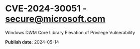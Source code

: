 # CVE-2024-30051 - secure@microsoft.com

Windows DWM Core Library Elevation of Privilege Vulnerability

**Publish date:** 2024-05-14
